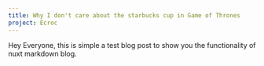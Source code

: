 ```yaml
---
title: Why I don't care about the starbucks cup in Game of Thrones
project: Ecroc
---
```


Hey Everyone, this is simple a test blog post to show you
the functionality of nuxt markdown blog.